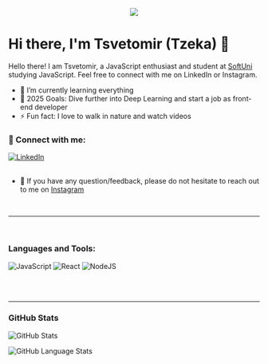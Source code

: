 <p align="center"><img src="https://github.com/TzZeka/imageReadme/blob/main/image.jpg" /></p>

# Hi there, I'm Tsvetomir (Tzeka) 👋

Hello there! I am Tsvetomir, a JavaScript enthusiast and student at [SoftUni](https://softuni.bg/) studying JavaScript. Feel free to connect with me on LinkedIn or Instagram.

- 🌱 I’m currently learning everything 
- 🥅 2025 Goals: Dive further into Deep Learning and start a job as front-end developer
- ⚡ Fun fact: I love to walk in nature and watch videos

### 🤝 Connect with me:

[![LinkedIn](https://img.shields.io/badge/linkedin-%230077B5.svg?style=for-the-badge&logo=linkedin&logoColor=white)](https://www.linkedin.com/in/tsvetomir-genov-b5146b2a5/)
</br>
</br>

- 💬 If you have any question/feedback, please do not hesitate to reach out to me on [Instagram](https://www.instagram.com/tzzeka/)

<br />

---

<br/>

### Languages and Tools:

![JavaScript](https://img.shields.io/badge/javascript-%23323330.svg?style=for-the-badge&logo=javascript&logoColor=%23F7DF1E)
![React](https://img.shields.io/badge/react-%2320232a.svg?style=for-the-badge&logo=react&logoColor=%2361DAFB)
![NodeJS](https://img.shields.io/badge/node.js-6DA55F?style=for-the-badge&logo=node.js&logoColor=white)


<br />
<br />

---


### GitHub Stats

![GitHub Stats](https://github-readme-stats.vercel.app/api?username=TzZeka&theme=dark&show_icons=true&hide_border=true&count_private=true )

![GitHub Language Stats]( https://github-readme-stats.vercel.app/api/top-langs/?username=TzZeka&theme=dark&show_icons=true&hide_border=true&layout=compact)
